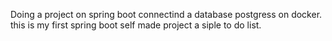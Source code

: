 Doing a project on spring boot connectind a database postgress on docker. this is my first spring boot self made project a siple to do list.
